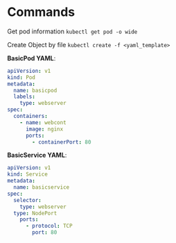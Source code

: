 # Commands

Get pod information
`kubectl get pod -o wide`

Create Object by file
`kubectl create -f <yaml_template>`

**BasicPod YAML**:

```yaml
apiVersion: v1
kind: Pod
metadata:
  name: basicpod
  labels:
    type: webserver
spec:
  containers:
    - name: webcont
      image: nginx
      ports:
        - containerPort: 80
```

**BasicService YAML**:

```yaml
apiVersion: v1
kind: Service
metadata:
  name: basicservice
spec:
  selector:
    type: webserver
  type: NodePort
    ports:
      - protocol: TCP
        port: 80
```
